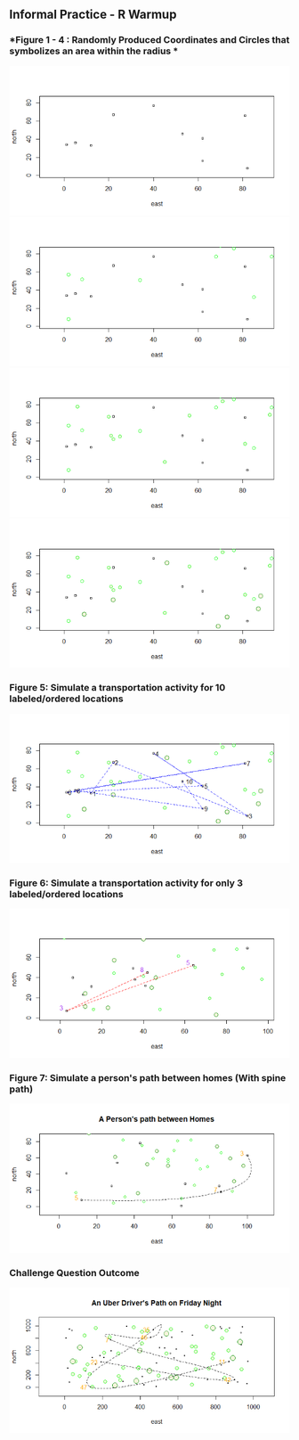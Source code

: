 ## Informal Practice - R Warmup 

### *Figure 1 - 4 : Randomly Produced Coordinates and Circles that symbolizes an area within the radius *

<img src="./warmup_1.png" />
<img src="./warmup_2.png" />
<img src="./warmup_3.png" />
<img src="./warmup_4.png" />

### Figure 5: Simulate a transportation activity for 10 labeled/ordered locations
<img src="./warmup_5.png" />

### Figure 6: Simulate a transportation activity for only 3 labeled/ordered locations
<img src="./warmup_6.png" />

### Figure 7: Simulate a person's path between homes (With spine path)
<img src="./warmup_7.png" />


### Challenge Question Outcome
<img src = "./challenge.png" />
